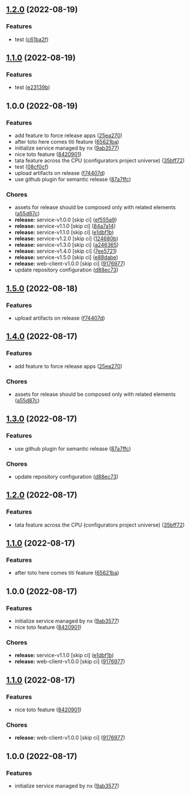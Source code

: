 ## [1.2.0](https://github.com/nourbys/poc-nx/compare/service-v1.1.0...service-v1.2.0) (2022-08-19)


### Features

* test ([c61ba2f](https://github.com/nourbys/poc-nx/commit/c61ba2f00056721debb079ef3f12b3cf3a3a5f8c))

## [1.1.0](https://github.com/nourbys/poc-nx/compare/service-v1.0.0...service-v1.1.0) (2022-08-19)


### Features

* test ([e23139b](https://github.com/nourbys/poc-nx/commit/e23139bdbd3347abac385715723321380033bc66))

## 1.0.0 (2022-08-19)


### Features

* add feature to force release apps ([25ea270](https://github.com/nourbys/poc-nx/commit/25ea27037e74b1eec9873830168d4d328929c61b))
* after toto here comes titi feature ([65621ba](https://github.com/nourbys/poc-nx/commit/65621ba50f2e53877e8631f209818cbad9e51592))
* initialize service managed by nx ([9ab3577](https://github.com/nourbys/poc-nx/commit/9ab3577ea22b21d43464d0693c48aa9c8a553746))
* nice toto feature ([8420901](https://github.com/nourbys/poc-nx/commit/84209014b83d91e7e988623c100335457e6dac54))
* tata feature across the CPU (configurators project universe) ([35bff72](https://github.com/nourbys/poc-nx/commit/35bff7216f76c0d6e95054de0c8a6fef242c6ffd))
* test ([08cf0cf](https://github.com/nourbys/poc-nx/commit/08cf0cfe1021753ad3662c919183c6c730c92006))
* upload artifacts on release ([f74407d](https://github.com/nourbys/poc-nx/commit/f74407d6a9238287f4b8e90a7521916c562ea967))
* use github plugin for semantic release ([87a7ffc](https://github.com/nourbys/poc-nx/commit/87a7ffccdc56b37534d4d41eda6f8697df9995bf))


### Chores

* assets for release should be composed only with related elements ([a55d87c](https://github.com/nourbys/poc-nx/commit/a55d87cabd4d587537c7bf77b5da89e4ab02f3f3))
* **release:** service-v1.0.0 [skip ci] ([ef555a9](https://github.com/nourbys/poc-nx/commit/ef555a9303f036c387e3a99fe821cf4a13007828))
* **release:** service-v1.1.0 [skip ci] ([84a7a14](https://github.com/nourbys/poc-nx/commit/84a7a14c6aa5ffce0d004ef1b35a5104664128fe))
* **release:** service-v1.1.0 [skip ci] ([e1dbf1b](https://github.com/nourbys/poc-nx/commit/e1dbf1b72d7bc18647ac2181ba15f381554ff026))
* **release:** service-v1.2.0 [skip ci] ([124680b](https://github.com/nourbys/poc-nx/commit/124680b56a9b7953d83d83b849f9c53d3c89df49))
* **release:** service-v1.3.0 [skip ci] ([a246365](https://github.com/nourbys/poc-nx/commit/a246365c8721333312c42ea735fc3b72e1abdbb8))
* **release:** service-v1.4.0 [skip ci] ([7ee5721](https://github.com/nourbys/poc-nx/commit/7ee5721b58e51036de84f2168d23950dc03000a6))
* **release:** service-v1.5.0 [skip ci] ([e88dabe](https://github.com/nourbys/poc-nx/commit/e88dabe11ca540df276539df69c3b81ed50ced50))
* **release:** web-client-v1.0.0 [skip ci] ([9176977](https://github.com/nourbys/poc-nx/commit/917697785565976ba6612c23d875c337a97d165a))
* update repository configuration ([d88ec73](https://github.com/nourbys/poc-nx/commit/d88ec730efc052f41af7b872a11fff7f6f11197b))

## [1.5.0](https://github.com/jbrenault/poc-nx/compare/service-v1.4.0...service-v1.5.0) (2022-08-18)


### Features

* upload artifacts on release ([f74407d](https://github.com/jbrenault/poc-nx/commit/f74407d6a9238287f4b8e90a7521916c562ea967))

## [1.4.0](https://github.com/jbrenault/poc-nx/compare/service-v1.3.0...service-v1.4.0) (2022-08-17)


### Features

* add feature to force release apps ([25ea270](https://github.com/jbrenault/poc-nx/commit/25ea27037e74b1eec9873830168d4d328929c61b))


### Chores

* assets for release should be composed only with related elements ([a55d87c](https://github.com/jbrenault/poc-nx/commit/a55d87cabd4d587537c7bf77b5da89e4ab02f3f3))

## [1.3.0](https://github.com/jbrenault/poc-nx/compare/service-v1.2.0...service-v1.3.0) (2022-08-17)


### Features

* use github plugin for semantic release ([87a7ffc](https://github.com/jbrenault/poc-nx/commit/87a7ffccdc56b37534d4d41eda6f8697df9995bf))


### Chores

* update repository configuration ([d88ec73](https://github.com/jbrenault/poc-nx/commit/d88ec730efc052f41af7b872a11fff7f6f11197b))

## [1.2.0](https://github.com/jbrenault/poc-nx/compare/service-v1.1.0...service-v1.2.0) (2022-08-17)


### Features

* tata feature across the CPU (configurators project universe) ([35bff72](https://github.com/jbrenault/poc-nx/commit/35bff7216f76c0d6e95054de0c8a6fef242c6ffd))

## [1.1.0](https://github.com/jbrenault/poc-nx/compare/service-v1.0.0...service-v1.1.0) (2022-08-17)


### Features

* after toto here comes titi feature ([65621ba](https://github.com/jbrenault/poc-nx/commit/65621ba50f2e53877e8631f209818cbad9e51592))

## 1.0.0 (2022-08-17)


### Features

* initialize service managed by nx ([9ab3577](https://github.com/jbrenault/poc-nx/commit/9ab3577ea22b21d43464d0693c48aa9c8a553746))
* nice toto feature ([8420901](https://github.com/jbrenault/poc-nx/commit/84209014b83d91e7e988623c100335457e6dac54))


### Chores

* **release:** service-v1.1.0 [skip ci] ([e1dbf1b](https://github.com/jbrenault/poc-nx/commit/e1dbf1b72d7bc18647ac2181ba15f381554ff026))
* **release:** web-client-v1.0.0 [skip ci] ([9176977](https://github.com/jbrenault/poc-nx/commit/917697785565976ba6612c23d875c337a97d165a))

## [1.1.0](https://github.com/jbrenault/poc-nx/compare/service-v1.0.0...service-v1.1.0) (2022-08-17)


### Features

* nice toto feature ([8420901](https://github.com/jbrenault/poc-nx/commit/84209014b83d91e7e988623c100335457e6dac54))


### Chores

* **release:** web-client-v1.0.0 [skip ci] ([9176977](https://github.com/jbrenault/poc-nx/commit/917697785565976ba6612c23d875c337a97d165a))

## 1.0.0 (2022-08-17)


### Features

* initialize service managed by nx ([9ab3577](https://github.com/jbrenault/poc-nx/commit/9ab3577ea22b21d43464d0693c48aa9c8a553746))
